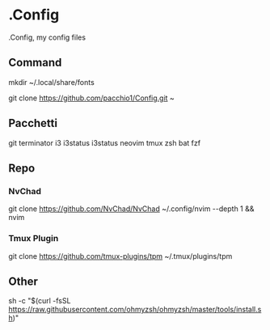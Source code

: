 # .Config

.Config, my config files

## Command

mkdir ~/.local/share/fonts

git clone <https://github.com/pacchio1/Config.git> ~


## Pacchetti

git terminator  i3 i3status i3status neovim tmux zsh bat fzf

## Repo

### NvChad

git clone <https://github.com/NvChad/NvChad> ~/.config/nvim --depth 1 && nvim


### Tmux Plugin

git clone <https://github.com/tmux-plugins/tpm> ~/.tmux/plugins/tpm


## Other

sh -c "$(curl -fsSL <https://raw.githubusercontent.com/ohmyzsh/ohmyzsh/master/tools/install.sh>)"
